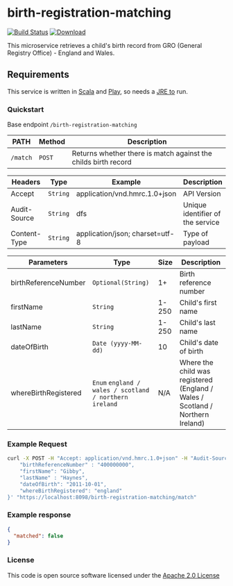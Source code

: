 # birth-registration-matching

[![Build Status](https://travis-ci.org/hmrc/birth-registration-matching.svg)](https://travis-ci.org/hmrc/birth-registration-matching) [![Download](https://api.bintray.com/packages/hmrc/releases/birth-registration-matching/images/download.svg)](https://bintray.com/hmrc/releases/birth-registration-matching/_latestVersion)

This microservice retrieves a child's birth record from GRO (General Registry Office) - England and Wales.

## Requirements

This service is written in [Scala](http://www.scala-lang.org/) and [Play](http://playframework.com/), so needs a [JRE to](http://www.oracle.com/technetwork/java/javase/overview/index.html) run.

### Quickstart

Base endpoint `/birth-registration-matching`

PATH     | Method | Description
-------- | ------ | --------------------------------------------------------------
`/match` | `POST` | Returns whether there is match against the childs birth record

Headers      | Type     | Example                         | Description
------------ | -------- | -----------------------------   | --------------------------------
Accept       | `String` | application/vnd.hmrc.1.0+json   | API Version
Audit-Source | `String` | dfs                             | Unique identifier of the service
Content-Type | `String` | application/json; charset=utf-8 | Type of payload

Parameters           | Type                                                   | Size      | Description
-------------------- | ------------------------------------------------------ | --------- | -------------------------------------------------------------------------------
birthReferenceNumber | `Optional(String)`                                     | 1+        | Birth reference number
firstName            | `String`                                               | 1-250     | Child's first name
lastName             | `String`                                               | 1-250     | Child's last name
dateOfBirth          | `Date (yyyy-MM-dd)`                                    | 10        | Child's date of birth
whereBirthRegistered | `Enum` `england / wales / scotland / northern ireland` | N/A       | Where the child was registered (England / Wales / Scotland / Northern Ireland)

### Example Request

```bash
curl -X POST -H "Accept: application/vnd.hmrc.1.0+json" -H "Audit-Source: dfs" -H "Content-Type: application/json" -H "Cache-Control: no-cache" -H "Postman-Token: fa8722cf-cf61-163a-e301-2132ce21b344" -d '{
    "birthReferenceNumber" : "400000000",
    "firstName": "Gibby",
    "lastName" : "Haynes",
    "dateOfBirth": "2011-10-01",
    "whereBirthRegistered": "england"
}' "https://localhost:8098/birth-registration-matching/match"
```

### Example response

```json
{
  "matched": false
}
```

### License

This code is open source software licensed under the [Apache 2.0 License]("http://www.apache.org/licenses/LICENSE-2.0.html")

[2fba9783]: https://rawgit.com/hmrc/birth-registration-matching/master/api-documents/api.html "API Documentation"
